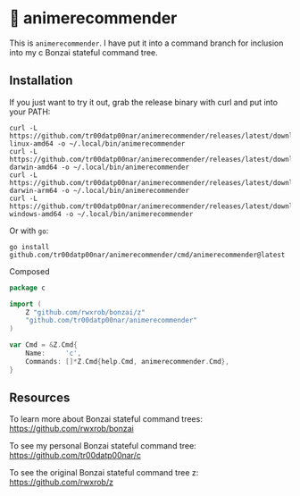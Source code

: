 # :deciduous_tree: animerecommender

This is `animerecommender`. I have put it into a command branch for inclusion into my c Bonzai stateful command tree.

## Installation

If you just want to try it out, grab the release binary with curl and put into your PATH:

```
curl -L https://github.com/tr00datp00nar/animerecommender/releases/latest/download/animerecommender-linux-amd64 -o ~/.local/bin/animerecommender
curl -L https://github.com/tr00datp00nar/animerecommender/releases/latest/download/animerecommender-darwin-amd64 -o ~/.local/bin/animerecommender
curl -L https://github.com/tr00datp00nar/animerecommender/releases/latest/download/animerecommender-darwin-arm64 -o ~/.local/bin/animerecommender
curl -L https://github.com/tr00datp00nar/animerecommender/releases/latest/download/animerecommender-windows-amd64 -o ~/.local/bin/animerecommender
```

Or with `go`:

```shell
go install github.com/tr00datp00nar/animerecommender/cmd/animerecommender@latest
```

Composed

```go
package c

import (
	Z "github.com/rwxrob/bonzai/z"
    "github.com/tr00datp00nar/animerecommender"
)

var Cmd = &Z.Cmd{
	Name:     'c',
    Commands: []*Z.Cmd{help.Cmd, animerecommender.Cmd},
}
```

## Resources

To learn more about Bonzai stateful command trees: https://github.com/rwxrob/bonzai

To see my personal Bonzai stateful command tree: https://github.com/tr00datp00nar/c

To see the original Bonzai stateful command tree z: https://github.com/rwxrob/z
